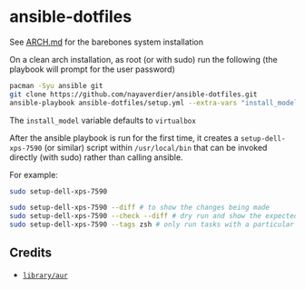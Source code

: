 # ansible-dotfiles

See [ARCH.md](ARCH.md) for the barebones system installation

On a clean arch installation, as root (or with sudo) run the following (the playbook
will prompt for the user password)

```bash
pacman -Syu ansible git
git clone https://github.com/nayaverdier/ansible-dotfiles.git
ansible-playbook ansible-dotfiles/setup.yml --extra-vars "install_model=dell-xps-7590"
```

The `install_model` variable defaults to `virtualbox`

After the ansible playbook is run for the first time, it creates a
`setup-dell-xps-7590` (or similar) script within `/usr/local/bin` that can be
invoked directly (with sudo) rather than calling ansible.

For example:

```bash
sudo setup-dell-xps-7590

sudo setup-dell-xps-7590 --diff # to show the changes being made
sudo setup-dell-xps-7590 --check --diff # dry run and show the expected changes
sudo setup-dell-xps-7590 --tags zsh # only run tasks with a particular tag
```

## Credits

- [`library/aur`](https://github.com/kewlfft/ansible-aur)
